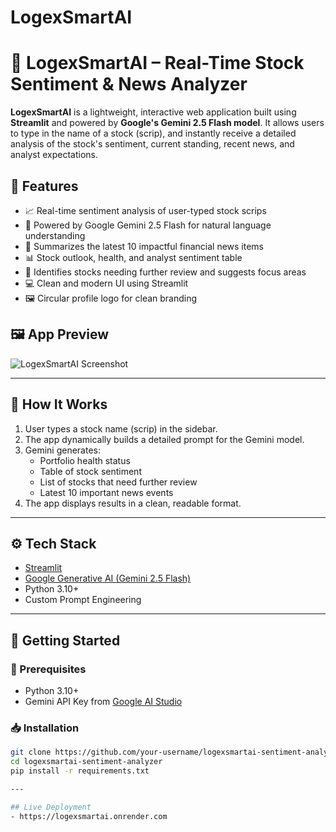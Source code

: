 # LogexSmartAI
# 🤖 LogexSmartAI – Real-Time Stock Sentiment & News Analyzer

**LogexSmartAI** is a lightweight, interactive web application built using **Streamlit** and powered by **Google's Gemini 2.5 Flash model**. It allows users to type in the name of a stock (scrip), and instantly receive a detailed analysis of the stock's sentiment, current standing, recent news, and analyst expectations.

## 🚀 Features

- 📈 Real-time sentiment analysis of user-typed stock scrips
- 🧠 Powered by Google Gemini 2.5 Flash for natural language understanding
- 📰 Summarizes the latest 10 impactful financial news items
- 📊 Stock outlook, health, and analyst sentiment table
- 🧪 Identifies stocks needing further review and suggests focus areas
- 💻 Clean and modern UI using Streamlit
- 🖼️ Circular profile logo for clean branding

## 🖼️ App Preview

![LogexSmartAI Screenshot](your-screenshot-path.png)

---

## 🧠 How It Works

1. User types a stock name (scrip) in the sidebar.
2. The app dynamically builds a detailed prompt for the Gemini model.
3. Gemini generates:
   - Portfolio health status
   - Table of stock sentiment
   - List of stocks that need further review
   - Latest 10 important news events
4. The app displays results in a clean, readable format.

---

## ⚙️ Tech Stack

- [Streamlit](https://streamlit.io/)
- [Google Generative AI (Gemini 2.5 Flash)](https://ai.google.dev/)
- Python 3.10+
- Custom Prompt Engineering

---

## 🏁 Getting Started

### 🔧 Prerequisites

- Python 3.10+
- Gemini API Key from [Google AI Studio](https://makersuite.google.com/app)

### 📥 Installation

```bash
git clone https://github.com/your-username/logexsmartai-sentiment-analyzer.git
cd logexsmartai-sentiment-analyzer
pip install -r requirements.txt

---

## Live Deployment
- https://logexsmartai.onrender.com
